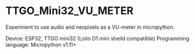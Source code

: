 # TTGO_Mini32_VU_METER
Experiment to use audio and neopixels as a VU-meter in micropython.

Device: ESP32, TTGO mini32 (Lolin D1 mini sheild compatible)
Programming language: Micropython v1.11+
